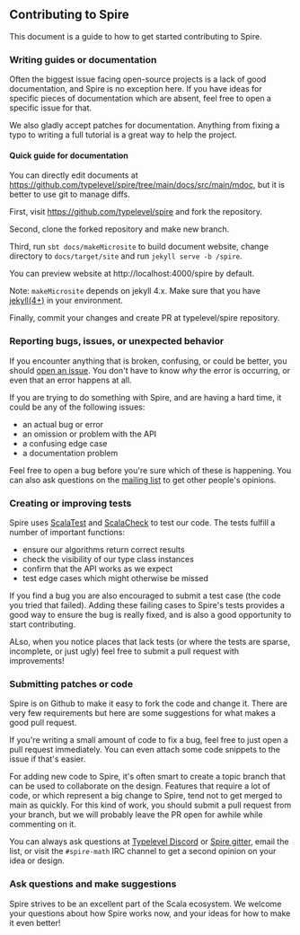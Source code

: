 ## Contributing to Spire

This document is a guide to how to get started contributing to Spire.

### Writing guides or documentation

Often the biggest issue facing open-source projects is a lack of good
documentation, and Spire is no exception here. If you have ideas for
specific pieces of documentation which are absent, feel free to open a
specific issue for that.

We also gladly accept patches for documentation. Anything from fixing
a typo to writing a full tutorial is a great way to help the
project.

#### Quick guide for documentation
You can directly edit documents at https://github.com/typelevel/spire/tree/main/docs/src/main/mdoc, but it is better to use git to manage diffs.


First, visit https://github.com/typelevel/spire and fork the repository.

Second, clone the forked repository and make new branch.

Third, run `sbt docs/makeMicrosite` to build document website, change directory to `docs/target/site` and run `jekyll serve -b /spire`.

You can preview website at http://localhost:4000/spire by default.

Note: `makeMicrosite` depends on jekyll 4.x. Make sure that you have [jekyll(4+)](https://jekyllrb.com/docs/installation/) in your environment.

Finally, commit your changes and create PR at typelevel/spire repository.


### Reporting bugs, issues, or unexpected behavior

If you encounter anything that is broken, confusing, or could be
better, you should
[open an issue](https://github.com/non/spire/issues). You don't have
to know *why* the error is occurring, or even that an error happens at
all.

If you are trying to do something with Spire, and are having a hard
time, it could be any of the following issues:

 * an actual bug or error
 * an omission or problem with the API
 * a confusing edge case
 * a documentation problem

Feel free to open a bug before you're sure which of these is
happening.  You can also ask questions on the
[mailing list](https://groups.google.com/group/spire-math/) to get
other people's opinions.

### Creating or improving tests

Spire uses [ScalaTest](https://www.scalatest.org) and
[ScalaCheck](https://scalacheck.org/) to test our code. The tests
fulfill a number of important functions:

 * ensure our algorithms return correct results
 * check the visibility of our type class instances
 * confirm that the API works as we expect
 * test edge cases which might otherwise be missed

If you find a bug you are also encouraged to submit a test case (the
code you tried that failed). Adding these failing cases to Spire's
tests provides a good way to ensure the bug is really fixed, and is
also a good opportunity to start contributing.

ALso, when you notice places that lack tests (or where the tests are
sparse, incomplete, or just ugly) feel free to submit a pull request
with improvements!

### Submitting patches or code

Spire is on Github to make it easy to fork the code and change it.
There are very few requirements but here are some suggestions for what
makes a good pull request.

If you're writing a small amount of code to fix a bug, feel free to
just open a pull request immediately. You can even attach some code
snippets to the issue if that's easier.

For adding new code to Spire, it's often smart to create a topic
branch that can be used to collaborate on the design. Features that
require a lot of code, or which represent a big change to Spire, tend
not to get merged to main as quickly. For this kind of work, you
should submit a pull request from your branch, but we will probably
leave the PR open for awhile while commenting on it.

You can always ask questions at [Typelevel Discord](https://discord.com/invite/XF3CXcMzqD) or [Spire gitter](https://gitter.im/typelevel/spire), email the list, or visit the `#spire-math` IRC channel
to get a second opinion on your idea or design.

### Ask questions and make suggestions

Spire strives to be an excellent part of the Scala ecosystem. We
welcome your questions about how Spire works now, and your ideas for
how to make it even better!
